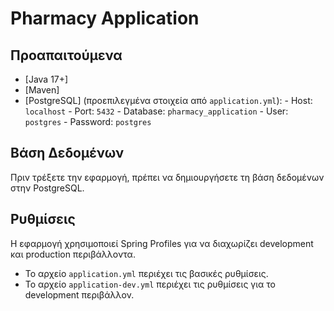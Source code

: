 # Pharmacy Application

## Προαπαιτούμενα
- [Java 17+] 
- [Maven] 
- [PostgreSQL]
	(προεπιλεγμένα στοιχεία από `application.yml`):
  		- Host: `localhost`
  		- Port: `5432`
  		- Database: `pharmacy_application`
  		- User: `postgres`
  		- Password: `postgres`

## Βάση Δεδομένων
Πριν τρέξετε την εφαρμογή, πρέπει να δημιουργήσετε τη βάση δεδομένων στην PostgreSQL. 

## Ρυθμίσεις
Η εφαρμογή χρησιμοποιεί Spring Profiles για να διαχωρίζει development και production περιβάλλοντα.  
- Το αρχείο `application.yml` περιέχει τις βασικές ρυθμίσεις.  
- Το αρχείο `application-dev.yml` περιέχει τις ρυθμίσεις για το development περιβάλλον. 

